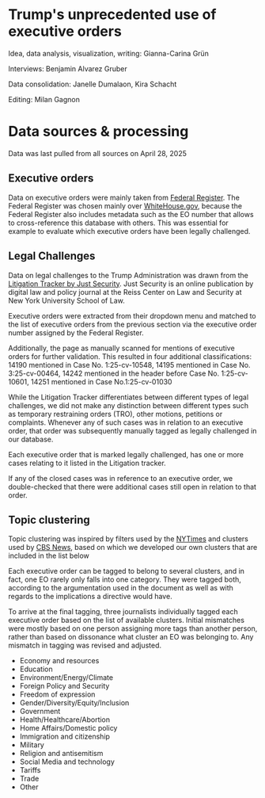 # Trump's unprecedented use of executive orders

Idea, data analysis, visualization, writing: Gianna-Carina Grün

Interviews: Benjamin Alvarez Gruber

Data consolidation: Janelle Dumalaon, Kira Schacht

Editing: Milan Gagnon


# Data sources & processing

Data was last pulled from all sources on April 28, 2025

## Executive orders

Data on executive orders were mainly taken from [Federal Register](https://www.federalregister.gov/presidential-documents/executive-orders/donald-trump/2025). The Federal Register was chosen mainly over [WhiteHouse.gov](https://www.whitehouse.gov/presidential-actions/), because the Federal Register also includes metadata such as the EO number that allows to cross-reference this database with others. This was essential for example to evaluate which executive orders have been legally challenged.

## Legal Challenges

Data on legal challenges to the Trump Administration was drawn from the [Litigation Tracker by Just Security](https://www.justsecurity.org/107087/tracker-litigation-legal-challenges-trump-administration/). Just Security is an online publication by digital law and policy journal at the Reiss Center on Law and Security at New York University School of Law.

Executive orders were extracted from their dropdown menu and matched to the list of executive orders from the previous section via the executive order number assigned by the Federal Register.

Additionally, the page as manually scanned for mentions of executive orders for further validation. This resulted in four additional classifications: 14190 mentioned in Case No. 1:25-cv-10548, 14195 mentioned in Case No. 3:25-cv-00464, 14242 mentioned in the header before Case No. 1:25-cv-10601, 14251 mentioned in Case No.1:25-cv-01030  

While the Litigation Tracker differentiates between different types of legal challenges, we did not make any distinction between different types such as temporary restraining orders (TRO),  other motions, petitions or complaints. Whenever any of such cases was in relation to an executive order, that order was subsequently manually tagged as legally challenged in our database.

Each executive order that is marked legally challenged, has one or more cases relating to it listed in the Litigation tracker.

If any of the closed cases was in reference to an executive order, we double-checked that there were additional cases still open in relation to that order.

## Topic clustering

Topic clustering was inspired by filters used by the [NYTimes](https://www.nytimes.com/interactive/2025/us/trump-agenda-2025.html) and clusters used by [CBS News](https://www.cbsnews.com/news/trump-issues-record-100-executive-order-of-second-term-breakdown/), based on which we developed our own clusters that are included in the list below

Each executive order can be tagged to belong to several clusters, and in fact, one EO rarely only falls into one category. They were tagged both, according to the argumentation used in the document as well as with regards to the implications a directive would have.

To arrive at the final tagging, three journalists individually tagged each executive order based on the list of available clusters. Initial mismatches were mostly based on one person assigning more tags than another person, rather than based on dissonance what cluster an EO was belonging to. Any mismatch in tagging was revised and adjusted.

* Economy and resources
* Education
* Environment/Energy/Climate
* Foreign Policy and Security
* Freedom of expression
* Gender/Diversity/Equity/Inclusion
* Government
* Health/Healthcare/Abortion
* Home Affairs/Domestic policy
* Immigration and citizenship
* Military
* Religion and antisemitism
* Social Media and technology
* Tariffs
* Trade
* Other
